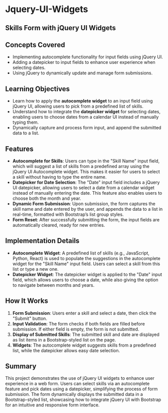 # Jquery-UI-Widgets

## Skills Form with jQuery UI Widgets

## Concepts Covered

- Implementing autocomplete functionality for input fields using jQuery UI.
- Adding a datepicker to input fields to enhance user experience when selecting dates.
- Using jQuery to dynamically update and manage form submissions.

## Learning Objectives

- Learn how to apply the **autocomplete widget** to an input field using jQuery UI, allowing users to pick from a predefined list of skills.
- Understand how to integrate the **datepicker widget** for selecting dates, enabling users to choose dates from a calendar UI instead of manually typing them.
- Dynamically capture and process form input, and append the submitted data to a list.

## Features

- **Autocomplete for Skills**: Users can type in the "Skill Name" input field, which will suggest a list of skills from a predefined array using the jQuery UI Autocomplete widget. This makes it easier for users to select a skill without having to type the entire name.
- **Datepicker for Date Selection**: The "Date" input field includes a jQuery UI datepicker, allowing users to select a date from a calendar widget instead of manually entering the date. This feature also enables users to choose both the month and year.
- **Dynamic Form Submission**: Upon submission, the form captures the skill name and date entered by the user, and appends the data to a list in real-time, formatted with Bootstrap’s list group styles.
- **Form Reset**: After successfully submitting the form, the input fields are automatically cleared, ready for new entries.

## Implementation Details

- **Autocomplete Widget**: A predefined list of skills (e.g., JavaScript, Python, React) is used to populate the suggestions in the autocomplete widget for the "Skill Name" input field. Users can select a skill from this list or type a new one.
- **Datepicker Widget**: The datepicker widget is applied to the "Date" input field, which allows users to choose a date, while also giving the option to navigate between months and years.

## How It Works

1. **Form Submission**: Users enter a skill and select a date, then click the "Submit" button.
2. **Input Validation**: The form checks if both fields are filled before submission. If either field is empty, the form is not submitted.
3. **Display of Submitted Skills**: The submitted skill and date are displayed as list items in a Bootstrap-styled list on the page.
4. **Widgets**: The autocomplete widget suggests skills from a predefined list, while the datepicker allows easy date selection.

## Summary

This project demonstrates the use of jQuery UI widgets to enhance user experience in a web form. Users can select skills via an autocomplete feature and pick dates using a datepicker, simplifying the process of form submission. The form dynamically displays the submitted data in a Bootstrap-styled list, showcasing how to integrate jQuery UI with Bootstrap for an intuitive and responsive form interface.

